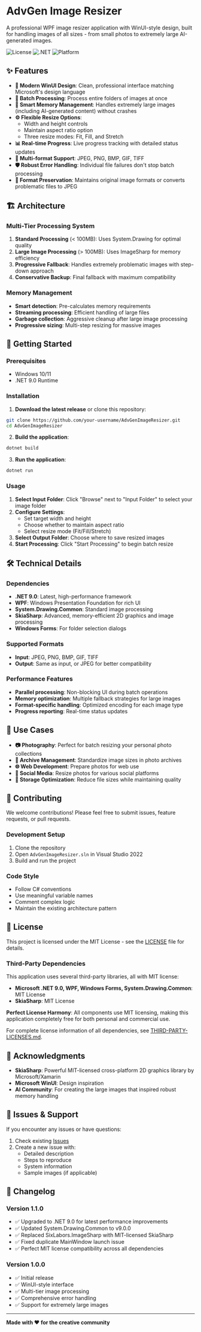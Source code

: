 # AdvGen Image Resizer

A professional WPF image resizer application with WinUI-style design, built for handling images of all sizes - from small photos to extremely large AI-generated images.

![License](https://img.shields.io/badge/license-MIT-blue.svg)
![.NET](https://img.shields.io/badge/.NET-9.0-purple.svg)
![Platform](https://img.shields.io/badge/platform-Windows-lightgrey.svg)

## ✨ Features

- **🎨 Modern WinUI Design**: Clean, professional interface matching Microsoft's design language
- **📁 Batch Processing**: Process entire folders of images at once
- **🚀 Smart Memory Management**: Handles extremely large images (including AI-generated content) without crashes
- **⚙️ Flexible Resize Options**: 
  - Width and height controls
  - Maintain aspect ratio option
  - Three resize modes: Fit, Fill, and Stretch
- **📊 Real-time Progress**: Live progress tracking with detailed status updates
- **🔄 Multi-format Support**: JPEG, PNG, BMP, GIF, TIFF
- **🛡️ Robust Error Handling**: Individual file failures don't stop batch processing
- **💾 Format Preservation**: Maintains original image formats or converts problematic files to JPEG

## 🏗️ Architecture

### Multi-Tier Processing System

1. **Standard Processing** (< 100MB): Uses System.Drawing for optimal quality
2. **Large Image Processing** (> 100MB): Uses ImageSharp for memory efficiency  
3. **Progressive Fallback**: Handles extremely problematic images with step-down approach
4. **Conservative Backup**: Final fallback with maximum compatibility

### Memory Management
- **Smart detection**: Pre-calculates memory requirements
- **Streaming processing**: Efficient handling of large files
- **Garbage collection**: Aggressive cleanup after large image processing
- **Progressive sizing**: Multi-step resizing for massive images

## 🚀 Getting Started

### Prerequisites
- Windows 10/11
- .NET 9.0 Runtime

### Installation

1. **Download the latest release** or clone this repository:
```bash
git clone https://github.com/your-username/AdvGenImageResizer.git
cd AdvGenImageResizer
```

2. **Build the application**:
```bash
dotnet build
```

3. **Run the application**:
```bash
dotnet run
```

### Usage

1. **Select Input Folder**: Click "Browse" next to "Input Folder" to select your image folder
2. **Configure Settings**: 
   - Set target width and height
   - Choose whether to maintain aspect ratio
   - Select resize mode (Fit/Fill/Stretch)
3. **Select Output Folder**: Choose where to save resized images
4. **Start Processing**: Click "Start Processing" to begin batch resize

## 🛠️ Technical Details

### Dependencies
- **.NET 9.0**: Latest, high-performance framework
- **WPF**: Windows Presentation Foundation for rich UI
- **System.Drawing.Common**: Standard image processing
- **SkiaSharp**: Advanced, memory-efficient 2D graphics and image processing
- **Windows Forms**: For folder selection dialogs

### Supported Formats
- **Input**: JPEG, PNG, BMP, GIF, TIFF
- **Output**: Same as input, or JPEG for better compatibility

### Performance Features
- **Parallel processing**: Non-blocking UI during batch operations
- **Memory optimization**: Multiple fallback strategies for large images
- **Format-specific handling**: Optimized encoding for each image type
- **Progress reporting**: Real-time status updates

## 🎯 Use Cases

- **📷 Photography**: Perfect for batch resizing your personal photo collections
- **📁 Archive Management**: Standardize image sizes in photo archives
- **🌐 Web Development**: Prepare photos for web use
- **📱 Social Media**: Resize photos for various social platforms
- **💾 Storage Optimization**: Reduce file sizes while maintaining quality

## 🤝 Contributing

We welcome contributions! Please feel free to submit issues, feature requests, or pull requests.

### Development Setup
1. Clone the repository
2. Open `AdvGenImageResizer.sln` in Visual Studio 2022
3. Build and run the project

### Code Style
- Follow C# conventions
- Use meaningful variable names  
- Comment complex logic
- Maintain the existing architecture pattern

## 📄 License

This project is licensed under the MIT License - see the [LICENSE](LICENSE) file for details.

### Third-Party Dependencies

This application uses several third-party libraries, all with MIT license:

- **Microsoft .NET 9.0, WPF, Windows Forms, System.Drawing.Common**: MIT License
- **SkiaSharp**: MIT License

**Perfect License Harmony**: All components use MIT licensing, making this application completely free for both personal and commercial use.

For complete license information of all dependencies, see [THIRD-PARTY-LICENSES.md](THIRD-PARTY-LICENSES.md).

## 🙏 Acknowledgments

- **SkiaSharp**: Powerful MIT-licensed cross-platform 2D graphics library by Microsoft/Xamarin
- **Microsoft WinUI**: Design inspiration
- **AI Community**: For creating the large images that inspired robust memory handling

## 🐛 Issues & Support

If you encounter any issues or have questions:

1. Check existing [Issues](../../issues)
2. Create a new issue with:
   - Detailed description
   - Steps to reproduce
   - System information
   - Sample images (if applicable)

## 🔄 Changelog

### Version 1.1.0
- ✅ Upgraded to .NET 9.0 for latest performance improvements
- ✅ Updated System.Drawing.Common to v9.0.0
- ✅ Replaced SixLabors.ImageSharp with MIT-licensed SkiaSharp
- ✅ Fixed duplicate MainWindow launch issue
- ✅ Perfect MIT license compatibility across all dependencies

### Version 1.0.0
- ✅ Initial release
- ✅ WinUI-style interface
- ✅ Multi-tier image processing
- ✅ Comprehensive error handling
- ✅ Support for extremely large images

---

**Made with ❤️ for the creative community**